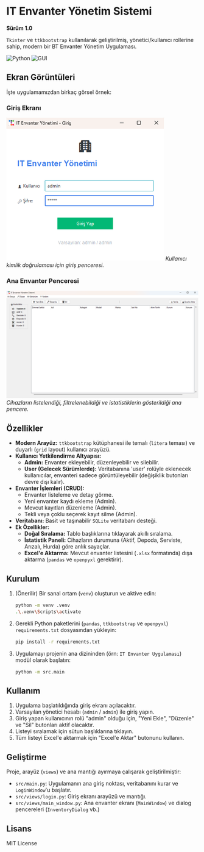 # IT Envanter Yönetim Sistemi

**Sürüm 1.0** 

`Tkinter` ve `ttkbootstrap` kullanılarak geliştirilmiş, yönetici/kullanıcı rollerine sahip, modern bir BT Envanter Yönetim Uygulaması.

![Python](https://img.shields.io/badge/Python-3.10%2B-blue)
![GUI](https://img.shields.io/badge/GUI-ttkbootstrap-brightgreen)

## Ekran Görüntüleri
İşte uygulamamızdan birkaç görsel örnek:

### Giriş Ekranı
![Uygulama Giriş Ekranı](screenshots/login_screen.png)
_Kullanıcı kimlik doğrulaması için giriş penceresi._

### Ana Envanter Penceresi
![Ana Ekran Görüntüsü](screenshots/main_window.png)
_Cihazların listelendiği, filtrelenebildiği ve istatistiklerin gösterildiği ana pencere._

## Özellikler

- **Modern Arayüz:** `ttkbootstrap` kütüphanesi ile temalı (`litera` teması) ve duyarlı (`grid` layout) kullanıcı arayüzü.
- **Kullanıcı Yetkilendirme Altyapısı:**
    - **Admin:** Envanter ekleyebilir, düzenleyebilir ve silebilir.
    - **User (Gelecek Sürümlerde):** Veritabanına 'user' rolüyle eklenecek kullanıcılar, envanteri sadece görüntüleyebilir (değişiklik butonları devre dışı kalır).
- **Envanter İşlemleri (CRUD):**
    - Envanter listeleme ve detay görme.
    - Yeni envanter kaydı ekleme (Admin).
    - Mevcut kayıtları düzenleme (Admin).
    - Tekli veya çoklu seçerek kayıt silme (Admin).
- **Veritabanı:** Basit ve taşınabilir `SQLite` veritabanı desteği.
- **Ek Özellikler:**
    - **Doğal Sıralama:** Tablo başlıklarına tıklayarak akıllı sıralama.
    - **İstatistik Paneli:** Cihazların durumuna (Aktif, Depoda, Serviste, Arızalı, Hurda) göre anlık sayaçlar.
    - **Excel'e Aktarma:** Mevcut envanter listesini (`.xlsx` formatında) dışa aktarma (`pandas` ve `openpyxl` gerektirir).

## Kurulum

1.  (Önerilir) Bir sanal ortam (`venv`) oluşturun ve aktive edin:
    ```bash
    python -m venv .venv
    .\.venv\Scripts\activate
    ```

2.  Gerekli Python paketlerini (`pandas`, `ttkbootstrap` ve `openpyxl`) `requirements.txt` dosyasından yükleyin:
    ```bash
    pip install -r requirements.txt
    ```

3.  Uygulamayı projenin ana dizininden (örn: `IT Envanter Uygulaması`) modül olarak başlatın:
    ```bash
    python -m src.main
    ```

## Kullanım

1.  Uygulama başlatıldığında giriş ekranı açılacaktır.
2.  Varsayılan yönetici hesabı (`admin` / `admin`) ile giriş yapın.
3.  Giriş yapan kullanıcının rolü "admin" olduğu için, "Yeni Ekle", "Düzenle" ve "Sil" butonları aktif olacaktır.
4.  Listeyi sıralamak için sütun başlıklarına tıklayın.
5.  Tüm listeyi Excel'e aktarmak için "Excel'e Aktar" butonunu kullanın.

## Geliştirme

Proje, arayüz (`views`) ve ana mantığı ayırmaya çalışarak geliştirilmiştir:

- `src/main.py`: Uygulamanın ana giriş noktası, veritabanını kurar ve `LoginWindow`'u başlatır.
- `src/views/login.py`: Giriş ekranı arayüzü ve mantığı.
- `src/views/main_window.py`: Ana envanter ekranı (`MainWindow`) ve dialog pencereleri (`InventoryDialog` vb.)

## Lisans

MIT License